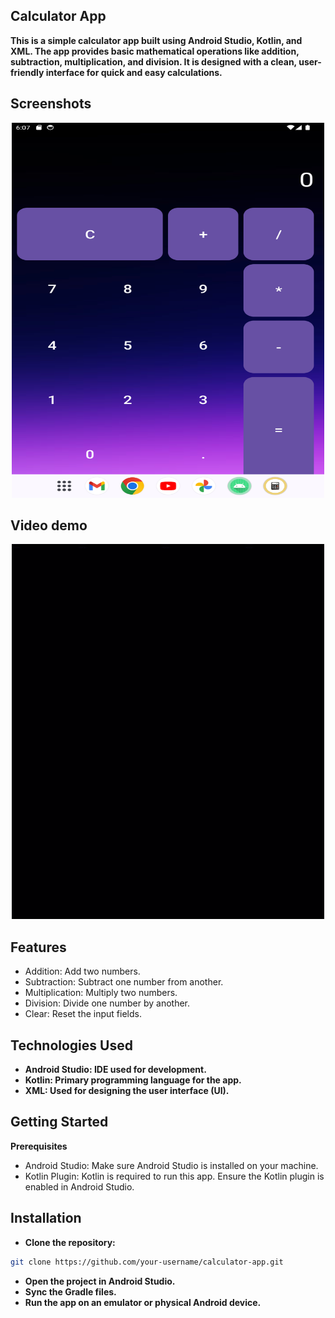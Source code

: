 ## Calculator App
**This is a simple calculator app built using Android Studio, Kotlin, and XML. The app provides basic mathematical operations like addition, subtraction, multiplication, and division. It is designed with a clean, user-friendly interface for quick and easy calculations.**

## Screenshots
<div align="center">
  <img src="images/image-2.png" alt="Screenshot 1" width="500" height="600"/>
</div>

## Video demo
<div align="center">
  <img src="images/image-1.gif" alt="Screenshot 1" width="500" height="600"/>
</div>
 
## Features
- Addition: Add two numbers.
- Subtraction: Subtract one number from another.
- Multiplication: Multiply two numbers.
- Division: Divide one number by another.
- Clear: Reset the input fields.
 
## Technologies Used
- **Android Studio: IDE used for development.**
- **Kotlin: Primary programming language for the app.**
- **XML: Used for designing the user interface (UI).**
  
## Getting Started
**Prerequisites**
- Android Studio: Make sure Android Studio is installed on your machine.
- Kotlin Plugin: Kotlin is required to run this app. Ensure the Kotlin plugin is enabled in Android Studio.

## Installation
- **Clone the repository:**
```bash
git clone https://github.com/your-username/calculator-app.git
```
- **Open the project in Android Studio.**
- **Sync the Gradle files.**
- **Run the app on an emulator or physical Android device.**

